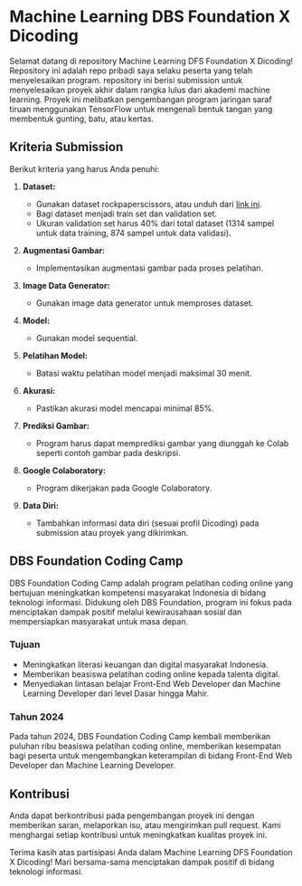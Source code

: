 # Machine Learning DBS Foundation X Dicoding

Selamat datang di repository Machine Learning DFS Foundation X Dicoding! Repository ini adalah repo pribadi saya selaku peserta yang telah menyelesaikan program. repository ini berisi submission untuk menyelesaikan proyek akhir dalam rangka lulus dari akademi machine learning. Proyek ini melibatkan pengembangan program jaringan saraf tiruan menggunakan TensorFlow untuk mengenali bentuk tangan yang membentuk gunting, batu, atau kertas.

## Kriteria Submission
Berikut kriteria yang harus Anda penuhi:

1. **Dataset:**
   - Gunakan dataset rockpaperscissors, atau unduh dari [link ini](https://github.com/dicodingacademy/assets/releases/download/release/rockpaperscissors.zip).
   - Bagi dataset menjadi train set dan validation set.
   - Ukuran validation set harus 40% dari total dataset (1314 sampel untuk data training, 874 sampel untuk data validasi).

2. **Augmentasi Gambar:**
   - Implementasikan augmentasi gambar pada proses pelatihan.

3. **Image Data Generator:**
   - Gunakan image data generator untuk memproses dataset.

4. **Model:**
   - Gunakan model sequential.

5. **Pelatihan Model:**
   - Batasi waktu pelatihan model menjadi maksimal 30 menit.

6. **Akurasi:**
   - Pastikan akurasi model mencapai minimal 85%.

7. **Prediksi Gambar:**
   - Program harus dapat memprediksi gambar yang diunggah ke Colab seperti contoh gambar pada deskripsi.

8. **Google Colaboratory:**
   - Program dikerjakan pada Google Colaboratory.

9. **Data Diri:**
   - Tambahkan informasi data diri (sesuai profil Dicoding) pada submission atau proyek yang dikirimkan.

## DBS Foundation Coding Camp
DBS Foundation Coding Camp adalah program pelatihan coding online yang bertujuan meningkatkan kompetensi masyarakat Indonesia di bidang teknologi informasi. Didukung oleh DBS Foundation, program ini fokus pada menciptakan dampak positif melalui kewirausahaan sosial dan mempersiapkan masyarakat untuk masa depan.

### Tujuan
- Meningkatkan literasi keuangan dan digital masyarakat Indonesia.
- Memberikan beasiswa pelatihan coding online kepada talenta digital.
- Menyediakan lintasan belajar Front-End Web Developer dan Machine Learning Developer dari level Dasar hingga Mahir.

### Tahun 2024
Pada tahun 2024, DBS Foundation Coding Camp kembali memberikan puluhan ribu beasiswa pelatihan coding online, memberikan kesempatan bagi peserta untuk mengembangkan keterampilan di bidang Front-End Web Developer dan Machine Learning Developer.

## Kontribusi
Anda dapat berkontribusi pada pengembangan proyek ini dengan memberikan saran, melaporkan isu, atau mengirimkan pull request. Kami menghargai setiap kontribusi untuk meningkatkan kualitas proyek ini.

Terima kasih atas partisipasi Anda dalam Machine Learning DFS Foundation X Dicoding! Mari bersama-sama menciptakan dampak positif di bidang teknologi informasi.
